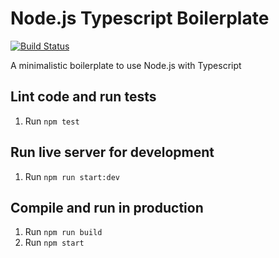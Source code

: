 # Node.js Typescript Boilerplate

[![Build Status](https://travis-ci.org/mastertinner/nodejs-typescript-boilerplate.svg?branch=master)](https://travis-ci.org/mastertinner/nodejs-typescript-boilerplate)

A minimalistic boilerplate to use Node.js with Typescript

## Lint code and run tests

1. Run `npm test`

## Run live server for development

1. Run `npm run start:dev`

## Compile and run in production

1. Run `npm run build`
1. Run `npm start`
